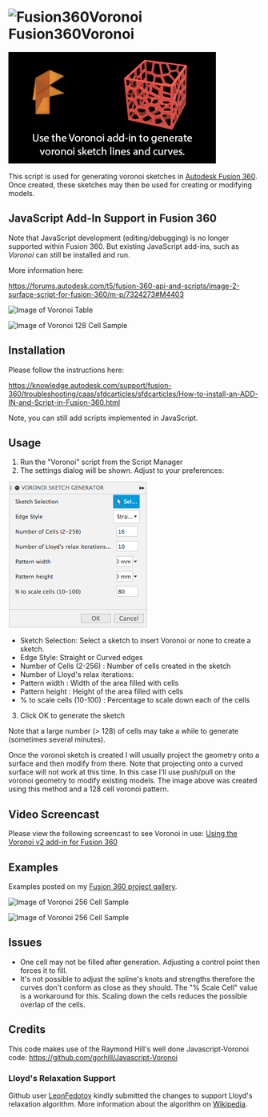 # ![Fusion360Voronoi](./resources/32x32.png) Fusion360Voronoi

![Fusion 360 Voronoi](./resources/Voronoi-tooltip.png)

This script is used for generating voronoi sketches in [Autodesk Fusion 360](http://fusion360.autodesk.com/).  Once created, these sketches may then be used for creating or modifying models.

## JavaScript Add-In Support in Fusion 360

Note that JavaScript development (editing/debugging) is no longer supported within Fusion 360. But existing JavaScript add-ins, such as *Voronoi* can still be installed and run.

More information here:

https://forums.autodesk.com/t5/fusion-360-api-and-scripts/image-2-surface-script-for-fusion-360/m-p/7324273#M4403

<span align='center'><img alt='Image of Voronoi Table' src='./resources/Voronoi_Table_sm.png' /></span>

<span align='center'><img alt='Image of Voronoi 128 Cell Sample' src='./resources/Voronoi-128-Cells-Copper-sm.png' /></span>

## Installation

Please follow the instructions here:

https://knowledge.autodesk.com/support/fusion-360/troubleshooting/caas/sfdcarticles/sfdcarticles/How-to-install-an-ADD-IN-and-Script-in-Fusion-360.html

Note, you can still add scripts implemented in JavaScript.

## Usage

1. Run the "Voronoi" script from the Script Manager
2. The settings dialog will be shown.  Adjust to your preferences:

  ![Image of Voronoi Settings](./resources/Voronoi%20Sketch%20Gen%20-%20Settings.png)

  - Sketch Selection: Select a sketch to insert Voronoi or none to create a sketch.
  - Edge Style: Straight or Curved edges
  - Number of Cells (2-256) : Number of cells created in the sketch
  - Number of Lloyd's relax iterations: 
  - Pattern width : Width of the area filled with cells
  - Pattern height : Height of the area filled with cells
  - % to scale cells (10-100) : Percentage to scale down each of the cells
3. Click OK to generate the sketch

Note that a large number (> 128) of cells may take a while to generate (sometimes several minutes).

Once the voronoi sketch is created I will usually project the geometry onto a surface and then modify from there. Note that projecting onto a curved surface will not work at this time. In this case I'll use push/pull on the voronoi geometry to modify existing models. The image above was created using this method and a 128 cell voronoi pattern.

## Video Screencast 

Please view the following screencast to see Voronoi in use: [Using the Voronoi v2 add-in for Fusion 360](https://autode.sk/2S2jpR5)

## Examples

Examples posted on my [Fusion 360 project gallery](https://fusion360.autodesk.com/projects/voronoi-script).

<span align='center'><img alt='Image of Voronoi 256 Cell Sample' src='./resources/Voronoi-16x4-Cells-Walnut-sm.png' /></span>

<span align='center'><img alt='Image of Voronoi 256 Cell Sample' src='./resources/Voronoi-256-Cells-Brass-sm.png' /></span>

## Issues

- One cell may not be filled after generation.  Adjusting a control point then forces it to fill.
- It's not possible to adjust the spline's knots and strengths therefore the curves don't conform as close as they should.  The "% Scale Cell" value is a workaround for this.  Scaling down the cells reduces the possible overlap of the cells.

## Credits

This code makes use of the Raymond Hill's well done Javascript-Voronoi code:
https://github.com/gorhill/Javascript-Voronoi

### Lloyd's Relaxation Support

Github user [LeonFedotov](https://github.com/LeonFedotov) kindly submitted the changes to support Lloyd's relaxation algorithm.  More information about the algorithm on [Wikipedia](https://en.wikipedia.org/wiki/Lloyd%27s_algorithm).
